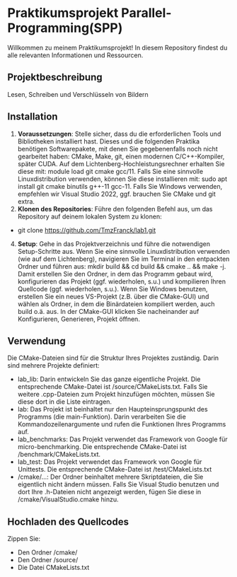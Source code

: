 # Praktikumsprojekt Parallel-Programming(SPP)

Willkommen zu meinem Praktikumsprojekt! In diesem Repository findest du alle relevanten Informationen und Ressourcen.

## Projektbeschreibung

Lesen, Schreiben und Verschlüsseln von Bildern 

## Installation

1. **Voraussetzungen**: Stelle sicher, dass du die erforderlichen Tools und Bibliotheken installiert hast.
Dieses und die folgenden Praktika benötigen Softwarepakete, mit denen Sie gegebenenfalls noch nicht gearbeitet haben:
CMake, Make, git, einen modernen C/C++-Kompiler, später CUDA.
Auf dem Lichtenberg-Hochleistungsrechner erhalten Sie diese mit: module load git cmake gcc/11.
Falls Sie eine sinnvolle Linuxdistribution verwenden, können Sie diese installieren mit: sudo apt install git
cmake binutils g++-11 gcc-11.
Falls Sie Windows verwenden, empfehlen wir Visual Studio 2022, ggf. brauchen Sie CMake und git extra.
3. **Klonen des Repositories**: Führe den folgenden Befehl aus, um das Repository auf deinem lokalen System zu klonen:
- git clone https://github.com/TmzFranck/lab1.git



4. **Setup**: Gehe in das Projektverzeichnis und führe die notwendigen Setup-Schritte aus.
Wenn Sie eine sinnvolle Linuxdistribution verwenden (wie auf dem Lichtenberg), navigieren Sie im Terminal in den
entpackten Ordner und führen aus: mkdir build && cd build && cmake .. && make -j. Damit erstellen Sie
den Ordner, in dem das Programm gebaut wird, konfigurieren das Projekt (ggf. wiederholen, s.u.) und kompilieren
Ihren Quellcode (ggf. wiederholen, s.u.).
Wenn Sie Windows benutzen, erstellen Sie ein neues VS-Projekt (z.B. über die CMake-GUI) und wählen als Ordner,
in dem die Binärdateien kompiliert werden, auch build o.ä. aus. In der CMake-GUI klicken Sie nacheinander auf
Konfigurieren, Generieren, Projekt öffnen.

## Verwendung

Die CMake-Dateien sind für die Struktur Ihres Projektes zuständig. Darin sind mehrere Projekte definiert:
- lab_lib: Darin entwickeln Sie das ganze eigentliche Projekt. Die entsprechende CMake-Datei ist
/source/CMakeLists.txt. Falls Sie weitere .cpp-Dateien zum Projekt hinzufügen möchten, müssen Sie diese dort in
die Liste eintragen.
- lab: Das Projekt ist beinhaltet nur den Haupteinsprungspunkt des Programms (die main-Funktion). Darin
verarbeiten Sie die Kommandozeilenargumente und rufen die Funktionen Ihres Programms auf.
- lab_benchmarks: Das Projekt verwendet das Framework von Google für micro-benchmarking. Die entsprechende
CMake-Datei ist /benchmark/CMakeLists.txt.
- lab_test: Das Projekt verwendet das Framework von Google für Unittests. Die entsprechende CMake-Datei ist
/test/CMakeLists.txt
- /cmake/...: Der Ordner beinhaltet mehrere Skriptdateien, die Sie eigentlich nicht ändern müssen. Falls Sie Visual
Studio benutzen und dort Ihre .h-Dateien nicht angezeigt werden, fügen Sie diese in /cmake/VisualStudio.cmake
hinzu.




##  Hochladen des Quellcodes

Zippen Sie:
- Den Ordner /cmake/
- Den Ordner /source/
- Die Datei CMakeLists.txt


